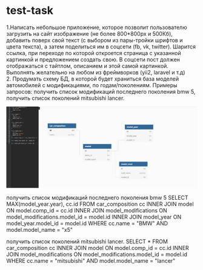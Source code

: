 # test-task
1.Написать небольшое приложение, которое позволит пользователю загрузить на сайт изображение (не более 800*800px и 500Кб), добавить поверх свой текст (с выбором из пары-тройки шрифтов и цвета текста), а затем поделиться им в соцсети (fb, vk, twitter). Шарится ссылка, при переходе по которой откроется страница с указанной картинкой и предложением создать свою. В соцсети пост должен отображаться с тайтлом, описанием и этой самой картинкой.
Выполнять желательно на любом из фреймворков (yii2, laravel и т.д)  
2. Продумать схему БД, в которой будет храниться база моделей автомобилей с модификациями, по годам/поколениям. Примеры запросов: получить список модификаций последнего поколения bmw 5, получить список поколений mitsubishi lancer.	


![alt text](database_design.png)


получить список модификаций последнего поколения bmw 5
SELECT MAX(model_year.year), cc.id FROM car_composition cc
INNER JOIN model ON model.comp_id = cc.id
INNER JOIN model_modifications ON model_modifications.model_id = model.id
INNER JOIN model_year ON model_year.model_id = model.id
WHERE cc.name = "BMW" AND model.model_name = "x5" 


получить список поколений mitsubishi lancer.
SELECT * FROM car_composition cc
INNER JOIN model ON model.comp_id = cc.id
INNER JOIN model_modifications ON model_modifications.model_id = model.id
WHERE cc.name = "mitsubishi" AND model.model_name = "lancer"
